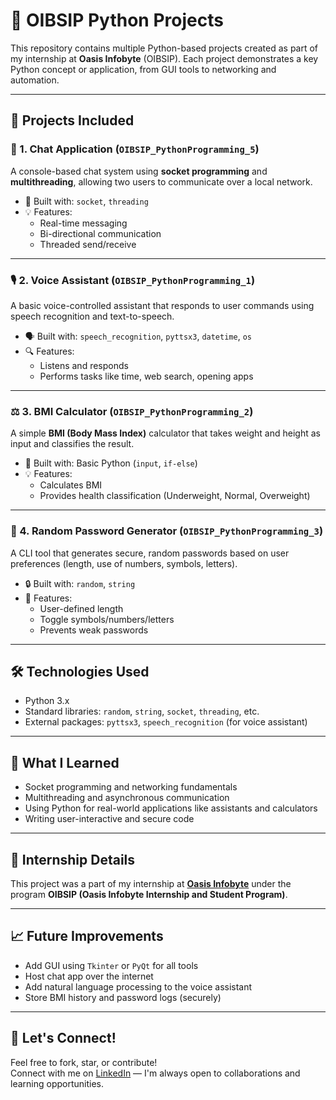 # 🧠 OIBSIP Python Projects

This repository contains multiple Python-based projects created as part of my internship at **Oasis Infobyte** (OIBSIP). Each project demonstrates a key Python concept or application, from GUI tools to networking and automation.

---

## 📌 Projects Included

### 💬 1. Chat Application (`OIBSIP_PythonProgramming_5`)
A console-based chat system using **socket programming** and **multithreading**, allowing two users to communicate over a local network.

- 📡 Built with: `socket`, `threading`
- 💡 Features: 
  - Real-time messaging
  - Bi-directional communication
  - Threaded send/receive

---

### 🎙️ 2. Voice Assistant (`OIBSIP_PythonProgramming_1`)
A basic voice-controlled assistant that responds to user commands using speech recognition and text-to-speech.

- 🗣️ Built with: `speech_recognition`, `pyttsx3`, `datetime`, `os`
- 🔍 Features:
  - Listens and responds
  - Performs tasks like time, web search, opening apps

---

### ⚖️ 3. BMI Calculator (`OIBSIP_PythonProgramming_2`)
A simple **BMI (Body Mass Index)** calculator that takes weight and height as input and classifies the result.

- 📐 Built with: Basic Python (`input`, `if-else`)
- 💡 Features:
  - Calculates BMI
  - Provides health classification (Underweight, Normal, Overweight)

---

### 🔐 4. Random Password Generator (`OIBSIP_PythonProgramming_3`)
A CLI tool that generates secure, random passwords based on user preferences (length, use of numbers, symbols, letters).

- 🔒 Built with: `random`, `string`
- 🔧 Features:
  - User-defined length
  - Toggle symbols/numbers/letters
  - Prevents weak passwords

---

## 🛠 Technologies Used
- Python 3.x
- Standard libraries: `random`, `string`, `socket`, `threading`, etc.
- External packages: `pyttsx3`, `speech_recognition` (for voice assistant)

---

## 🧠 What I Learned
- Socket programming and networking fundamentals
- Multithreading and asynchronous communication
- Using Python for real-world applications like assistants and calculators
- Writing user-interactive and secure code

---

## 📅 Internship Details
This project was a part of my internship at **[Oasis Infobyte](https://oasisinfobyte.com/)** under the program **OIBSIP (Oasis Infobyte Internship and Student Program)**.

---

## 📈 Future Improvements
- Add GUI using `Tkinter` or `PyQt` for all tools
- Host chat app over the internet
- Add natural language processing to the voice assistant
- Store BMI history and password logs (securely)

---

## 🤝 Let's Connect!
Feel free to fork, star, or contribute!  
Connect with me on [LinkedIn](https://www.linkedin.com/in/ansh-jaiswal-bb50592b3) — I'm always open to collaborations and learning opportunities.


